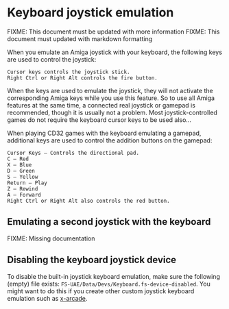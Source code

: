 # Keyboard joystick emulation

FIXME: This document must be updated with more information FIXME: This document must updated with markdown formatting

When you emulate an Amiga joystick with your keyboard, the following keys are used to control the joystick:

    Cursor keys controls the joystick stick.
    Right Ctrl or Right Alt controls the fire button.

When the keys are used to emulate the joystick, they will not activate the corresponding Amiga keys while you use this feature. So to use all Amiga features at the same time, a connected real joystick or gamepad is recommended, though it is usually not a problem. Most joystick-controlled games do not require the keyboard cursor keys to be used also…

When playing CD32 games with the keyboard emulating a gamepad, additional keys are used to control the addition buttons on the gamepad:

    Cursor Keys – Controls the directional pad.
    C – Red
    X – Blue
    D – Green
    S – Yellow
    Return – Play
    Z – Rewind
    A – Forward
    Right Ctrl or Right Alt also controls the red button.

## Emulating a second joystick with the keyboard

FIXME: Missing documentation

## Disabling the keyboard joystick device

To disable the built-in joystick keyboard emulation, make sure the following (empty) file exists: `FS-UAE/Data/Devs/Keyboard.fs-device-disabled`. You might want to do this if you create other custom joystick keyboard emulation such as [x-arcade](x-arcade.md).
